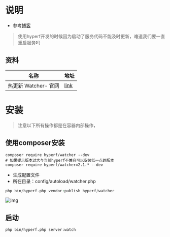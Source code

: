 #  说明

- 参考[博客](https://www.cnblogs.com/heijinli/articles/14944264.html)

> 使用hyperf开发的时候因为启动了服务代码不能及时更新，难道我们要一直重启服务吗

## 资料

| 名称                 | 地址                                                |
| -------------------- | --------------------------------------------------- |
| 热更新 Watcher- 官网 | [link](https://www.hyperf.wiki/2.1/#/zh-cn/watcher) |



# 安装

> 注意以下所有操作都是在容器内部操作，

## 使用composer安装

```shell
composer require hyperf/watcher --dev
# 如果提示版本过大与当前hyperf不兼容可以安装低一点的版本
composer require hyperf/watcher=2.1.* --dev 
```

- 生成配置文件
- 所在目录：config/autoload/watcher.php

```php
php bin/hyperf.php vendor:publish hyperf/watcher
```

![img](https://yaoliuyang-blog-images.oss-cn-beijing.aliyuncs.com/blogImages/1599860-20210628140812483-1682197992.png)

## 启动

```shell
php bin/hyperf.php server:watch
```



